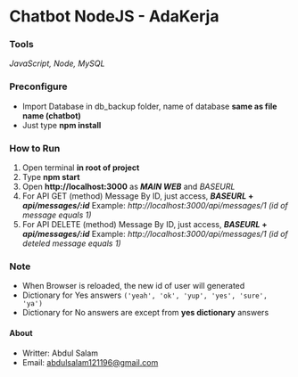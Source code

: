 # Chatbot NodeJS - AdaKerja

### Tools
_JavaScript, Node, MySQL_

### Preconfigure
- Import Database in db_backup folder, name of database **same as file name (chatbot)**
- Just type **npm install**

### How to Run
1) Open terminal **in root of project**
2) Type **npm start**
3) Open **http://localhost:3000** as **_MAIN WEB_** and _BASEURL_
4) For API GET (method) Message By ID, just access, **_BASEURL_ + _api/messages/:id_**
Example: _http://localhost:3000/api/messages/1 (id of message equals 1)_
5) For API DELETE (method) Message By ID, just access, **_BASEURL_ + _api/messages/:id_**
Example: _http://localhost:3000/api/messages/1 (id of deteled message equals 1)_

### Note
- When Browser is reloaded, the new id of user will generated
- Dictionary for Yes answers ``('yeah', 'ok', 'yup', 'yes', 'sure', 'ya')``
- Dictionary for No answers are except from **yes dictionary** answers 

#### About
- Writter: Abdul Salam
- Email: abdulsalam121196@gmail.com
